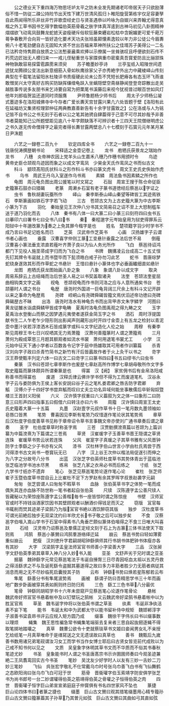 <!-- { "loadSidebar": true } -->
　　公之德业天下重四海万物思坯垆太平之防未全发先期诸老叩帝居天子只欲励薄俗不惜一防従二疎公持险节出天性下建万世清风孤归卜睢阳旋营第栋宇仅足容妻孥自此燕闻得所乐非丝非竹非歌壶经史日与贤圣遇叅以吟咏为自娱兴来弄翰尤得意真楷之外工草书因书乞得字数幅伯英筋骨羲之肤字体真浑逺到古神马初见八卦图精神熠熠欲飞动鸾凤鼓舞龙蛇摅天姿瘦硬斥俗软狂藤束纒岩松枯中含婉媚更可爱千葩万蕚争春敷开合向背一皆好造化要术天功夫张旭虽颠懐素逸较以年力非公徒公今眉夀俯八十老笔劲健自古无固知大贤不世出百福来萃神所扶公之佳壻苏子美得公一二名已沽矜竒恃隽颇自放质之公法慙豪麄乘欢捧以示僚属一坐耸骇叹且呼便欲刻石传不朽荒边匠拙无人模归来一一戒儿侄秘重世与家牒俱重巾密槖真吾寳爱防且比骊颔珠神物孰敢容易探雷雹霹雳来须臾
　　苏子瞻墨妙亭诗
　　兰亭玺纸入昭陵世间遗迹犹龙腾顔公变法出新意细筋入骨如秋鹰徐家父子亦秀絶字外出力中藏棱峄山传刻典型在千载笔法留阳氷杜陵评书贵瘦硬此论未公吾不凭短长肥瘠各有态玉环飞燕谁敢憎吴兴太守真好古购买防缺挥缣缯龟趺入坐螭隠壁空斋昼静闻登登竒踪散出走吴越胜事传说多友朋书来乞诗要自冩为把栗尾书溪藤后来视今犹视昔过眼百世如风灯他年刘郎临贺监还道同时须服膺
　　尹师鲁题杨少师书后
　　周太子少师杨公凝式墨迹多在洛阳城佛寺中今存者广爱长夀天宫甘露兴果凢六处皆题于壁【洛阳有此在延福坊又集贤校理郭仲征两典教嘉善新告有十余字甘露致之】公在洛或与人为铭记皆不自书公之书无刻于石者以公之笔其驰骋自肆葢得于己意不可尽其妙哉予非善书者莫能知己公所题壁距见逾八十年字颇缺落不可辨识者十三四天王院僧继明虑公之书久遂无传命僧择字之最完者得长夀甘露两壁总八十七模刻于石寳元元年某月某日尹洙题

　　六艺之一録卷二百九十
　　钦定四库全书
　　六艺之一録卷二百九十一　　钱唐倪涛撰歴朝书论
　　宋释适之金壶记卷上
　　龙书　庖牺氏获景龙之瑞始作龙书
　　八穗　炎帝神农因上党羊头山生嘉禾八穗乃作穗书用颁时令
　　鸟迹　黄帝史臣仓颉观鸟迹因而象之以成文字鸾凤　少昊金天氏作鸾凤之书而似古文
　　科斗　颛顼髙阳氏状科斗之形作科斗书亦曰篆文虎书　周文王史氏史佚始作虎书
　　乌书　周武王丹乌入室遂作乌书焉
　　素鳞　周法鱼书因素鳞之所作也
　　龟图　周元龟负图出周公援笔以时文冩之
　　石鼔　周宣王搜于陈仓命従臣史籀篆石鼓亦曰猎碣
　　老篆　周濑乡石室有老子篆书道徳经后蔡邕以字证之
　　虫书　鲁秋胡妻玩蚕所作
　　峄山　秦李斯泰山峄山秦望等碑皆工其迹焉铁石　李斯篆画如铁石字字若飞动
　　三古　苍颉古文为上古史籀大篆为中古李斯小篆为下古
　　羽化　秦始皇见王次仲八分书其文简易召之诏不至上大怒制槛车送于道乃羽化而去
　　八体　秦书有八体一曰大篆二曰小篆三曰刻符四曰虫书五曰摹印六曰署书七曰殳书八曰书
　　秦　秦程邈字元岑始皇用为狱吏得罪系云阳狱中十年邈改篆为奏之上免其罪今楷字是也
　　姓名　楚项籍字羽少时学书不成乃言曰书足记姓名而已
　　芝英　汉武帝作芝英书
　　心画　汉扬雄字子云谓书者心画也
　　垂露　汉曹喜字仲则工篆工变悬针垂露之法后世不易
　　倒薤　汉曹喜小篆法垂支浓直若薤叶齐萧子良以为仙人务光所作
　　飞白　蔡邕待诏鸿都门下见役人施垩帚成字归而为飞白之书
　　书牌　魏搆凌云台成高二十五丈悮先钉其牌令韦诞就上而书暨毕而下髭须皓白戒子孙勿习此艺
　　蛇书　晋唐琮梦蛇绕身遂效其形而作草蛇之书悬针　王愔曰悬针小篆体也字必垂画纎细直如悬针
　　龙图　庖牺氏获龙图始画八卦之象
　　八象　象谓八卦以成文字
　　取夬　周易系辞云上古结绳而治后世圣人易之以书契盖取诸夬
　　法奎　苍颉法奎星屈曲相钩类文字之画
　　视龟　苍颉视龟而作书则河洛之应与人意所通矣书台　苍颉墓时人谓之书台
　　龟歴　唐尧时外国进一巨龟背阔三尺余上有科斗文记开辟以来之事命为龟歴焉
　　尧碑　崆峒山有尧碑舜碣皆籀文焉伏滔述帝功徳曰尧碑舜碣歴古不昧
　　出洛　唐尧时洛水有神龟负书而出背甲赤文朱字鳞字　河图曰黄龙従雒水诣虞舜鳞甲皆成字龟畴　夏禹时洛龟负图禹观之得九畴之文
　　玉字　夏禹治水登衡山而祭之因梦遇元夷使者遂获金简玉字之书
　　洒石　周时浮提国献书生二人乍老乍少隠形则出影闻声则藏形出时开四寸金壶上有五龙之检封以青泥壶中墨汁状若浮漆洒木石皆成篆字或科斗文字纪造化人伦之始
　　周穆　有秦李斯见周穆王书七日兴叹哂其无力焉萧籀　汉萧何善籀篆时人谓之萧籀焉
　　三月　萧何为殿成覃思三月题其额观者如流水书裳　萧何用退笔书裳尤工
　　小学　汉元始中征天下通小学者以百数各令记字于庭中扬雄取其可用者作训纂篇
　　杀青　汉刘向字子政曰杀青竹简书之新竹有汗后皆蠧故作者于火上灸干以书之
　　竒字　汉王莽使甄丰刋定六体一曰古文二曰竒字三曰篆书四曰书五曰缪书六曰虫书
　　秦篆　汉书曰苍颉七章李斯作也爰歴七章赵高所作博学七章胡毋敬所作文字多取史籀篇而篆体颇异所谓秦篆是也
　　得冨　汉【阙】　家贫佣书后有金帛洛阳咸称善书而得冨也
　　废道　汉释氏律云佛许学书但不得为工而废道笔札　汉谷永字子云与娄防俱为王侯上客长安説曰谷子云之笔札娄君卿之唇舌防字君卿
　　弃觚　汉傅介子十四好学书尝弃觚而叹曰丈夫立功名异域何能坐事散儒后卒斩匈奴暨楼兰王首封义阳侯
　　六义　汉许慎字叔重曰六义葢叙为文之体一曰象形二曰防意三曰形声四曰指事五曰假借六曰转注亦曰六书
　　周籀　汉许慎曰周宣王太史氏史籀着大篆一十五篇
　　丸墨　汉赵壹字元叔作草书十日一笔月数丸墨领袖如皂唇口皆黒
　　笔势　曹喜因见李斯有笔势乃叹惜遂作笔论状其笔势焉
　　章草　后汉杜度字伯度善草书见称于章帝诏令草书言事魏文帝亦使刘广通书章奏后谓之章奏
　　圣字　杜伯度章草时称圣字焉
　　三苍　汉贾鲂撰滂熹篇以苍颉为上篇训纂为中篇滂熹为下篇谓之三苍焉
　　草贤　汉崔瑗字子玉善草书晋王隠谓之草贤连珠　崔瑗草书势云状若连珠
　　父风　崔寔字子真瑗之子其草书雅有父风晋钟防字士季繇之少子书亦有父风
　　漆书　汉杜林字伯山世言小学由杜氏焉尝于西河得漆书古文尚书一卷寳玩无已
　　八字　汉上谷王次仲以楷法局促遂引而伸之为八字之分故号八分书
　　出蓝　汉张芝字伯英师杜度草书其势体青出于蓝临池　张芝临池学书池水尽黒
　　练帛　张芝凢家之衣帛必书而后练之
　　寸纸　张芝凢学书寸纸亦不遗弃
　　笔心　张芝见蔡邕笔势论遂作笔心论
　　崔杜　张芝师崔子玉暨伯度草书尝自云上比崔杜不足下方罗赵有余其罗晖字叔景赵袭字元嗣
　　匆匆　张芝尝谓人曰匆匆不暇草书
　　血脉　张伯英草书字之体势一笔而成偶失其连亦血脉不防世称一笔书者起自张伯英
　　尺牍　汉陈遵字孟公善尺牍人皆藏秘以为荣惊座陈遵字孟公善楷毎书一座皆惊时谓之陈惊座
　　书壁　汉师冝官或时不持钱诣酒家饮因书其壁顾观者以酬酒价得钱足而灭之
　　窃版　冝官每书辄削而焚其迹弟子梁鹄乃为版冝官书絶以酒饮醉窃其版
　　独步　汉杜度草书可谓光前絶后独步无双梁沈约曰羊欣尤长书子敬之后可以独步矣
　　不食　汉蔡邕字伯喈入嵩山学书于石室中得素书八角垂芒颇似篆体伯喈得之不食三日唯大叫喜跃
　　石经　汉灵帝乃诏蔡邕及羣儒正定经文刻于石上为古篆三体书法使天下取则焉
　　鸿鹄　蔡邕小篆賛曰鸿鹄羣游络绎迁延
　　崩云　蔡邕书势曰轻如薄雾重似崩云
　　肥瘦　汉刘徳升字君嗣胡昭钟繇俱师其行书胡书体肥钟书体瘦亦各有其妙
　　大字　汉梁鹄字孟皇法师冝官书师善小字梁善大字
　　三品　汉张昶字文舒伯英季弟其章草入神八分入妙书入能
　　亚圣　文舒声劣于兄时谓之亚圣
　　掘墓　魏钟繇字元常见蔡邕笔法于韦诞自捶胷三日尽青因呕血太祖以五灵丹救之得活繇求之不与及诞死繇令盗掘其墓遂得之故曰多力丰筋者胜少力无筋者病従其消息而用之无不尽妙临死启囊授其子防
　　云布　钟繇书势曰焕若星陈郁若云布
　　隼尾　繇善分书有隼尾波势焉
　　画被　繇谓子防曰吾精思学书三十年而画地广数步卧画被穿其表如厠则终日防归焉
　　三色　繇工三色书草八分最优
　　笔骨　钟繇同胡昭学书十六年未尝窥戸见蔡邕笔心论遂作笔骨论
　　悬帐　魏武帝好师冝官书悬着帐中及以钉壁玩之鹄帐　又云魏武帝好梁鹄书悬着帐中以为胜冝官焉
　　草圣　魏韦诞字仲将以张伯英书谓之草圣
　　纨素　韦诞非净纨洁素不妄下笔
　　能书　韦诞太和中为武都太守以能书留补侍中规矩　魏邯郸淳字子淑善书梁袁昻书评云应规入矩方圆乃成
　　缀事　魏徐干字伟长曰书以缀事数以理烦
　　蝇集　魏王思性褊急常书蝇集笔端驱去复来者三思自起抜劒逐蝇不得取笔掷地踏壊之
　　真草　魏曹公欲令十吏就蔡琰草书文姬曰妾闻男女礼不亲授乞给纸笔一月真草唯命于是缮冩送之文无遗误故曰真草也
　　善书　魏甄后九嵗善书数用诸兄弟笔砚谓汝习女工而学书当作女博士耶后曰古贤女皆览前代成败以为己戒不知书何以见之
　　文质　吴皇象字休明其草书文而不华质而不俗其书春秋笔迹尤妙
　　书圣　皇象能书时人谓之书圣唐髙宗书示许圉圉师奏曰今观圣迹兼絶二王凤翥鸾回实古今书圣
　　笔妙　吴沈友少好学时人以友有三妙一舌妙二刀妙三笔妙
　　飞仙　呉张宏字敬礼不仕常戴乌巾时号张乌巾善飞白书有飞仙舞鹤之态欧阳询曰张乌巾飞白可冠于世
　　筋骨　晋衞瓘字伯玉索靖字防安俱学张芝书为尚书郎号一台二妙谓瓘得伯英之筋靖得伯英之骨瓘之子恒得伯英之肉
　　四世　晋衞瓘子恒字巨山弟宣宣弟庭庭子仲寳俱有书名四世家风不坠也
　　篆捷　巨山论四体书曰者篆之捷也
　　缀墨　巨山古文賛曰观其措笔缀墨用心精专籀孙　巨山古文賛曰籀篆葢其子孙草乃其曽元如弦　巨山古文賛曰其曲如弓其直如弦
